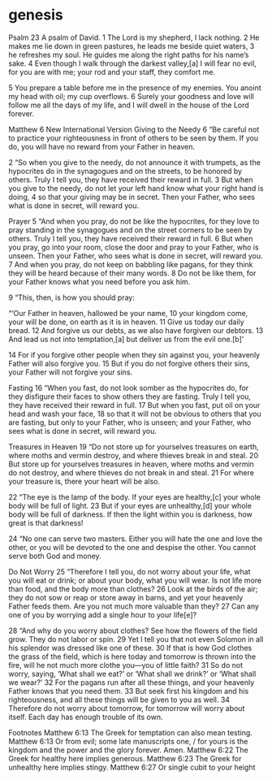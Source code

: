# genesis

Psalm 23
A psalm of David.
1 The Lord is my shepherd, I lack nothing.
2     He makes me lie down in green pastures,
he leads me beside quiet waters,
3     he refreshes my soul.
He guides me along the right paths
    for his name’s sake.
4 Even though I walk
    through the darkest valley,[a]
I will fear no evil,
    for you are with me;
your rod and your staff,
    they comfort me.

5 You prepare a table before me
    in the presence of my enemies.
You anoint my head with oil;
    my cup overflows.
6 Surely your goodness and love will follow me
    all the days of my life,
and I will dwell in the house of the Lord
    forever.
    
Matthew 6
New International Version
Giving to the Needy
6 “Be careful not to practice your righteousness in front of others to be seen by them. If you do, you will have no reward from your Father in heaven.

2 “So when you give to the needy, do not announce it with trumpets, as the hypocrites do in the synagogues and on the streets, to be honored by others. Truly I tell you, they have received their reward in full. 3 But when you give to the needy, do not let your left hand know what your right hand is doing, 4 so that your giving may be in secret. Then your Father, who sees what is done in secret, will reward you.

Prayer
5 “And when you pray, do not be like the hypocrites, for they love to pray standing in the synagogues and on the street corners to be seen by others. Truly I tell you, they have received their reward in full. 6 But when you pray, go into your room, close the door and pray to your Father, who is unseen. Then your Father, who sees what is done in secret, will reward you. 7 And when you pray, do not keep on babbling like pagans, for they think they will be heard because of their many words. 8 Do not be like them, for your Father knows what you need before you ask him.

9 “This, then, is how you should pray:

“‘Our Father in heaven,
hallowed be your name,
10 your kingdom come,
your will be done,
    on earth as it is in heaven.
11 Give us today our daily bread.
12 And forgive us our debts,
    as we also have forgiven our debtors.
13 And lead us not into temptation,[a]
    but deliver us from the evil one.[b]’

14 For if you forgive other people when they sin against you, your heavenly Father will also forgive you. 15 But if you do not forgive others their sins, your Father will not forgive your sins.

Fasting
16 “When you fast, do not look somber as the hypocrites do, for they disfigure their faces to show others they are fasting. Truly I tell you, they have received their reward in full. 17 But when you fast, put oil on your head and wash your face, 18 so that it will not be obvious to others that you are fasting, but only to your Father, who is unseen; and your Father, who sees what is done in secret, will reward you.

Treasures in Heaven
19 “Do not store up for yourselves treasures on earth, where moths and vermin destroy, and where thieves break in and steal. 20 But store up for yourselves treasures in heaven, where moths and vermin do not destroy, and where thieves do not break in and steal. 21 For where your treasure is, there your heart will be also.

22 “The eye is the lamp of the body. If your eyes are healthy,[c] your whole body will be full of light. 23 But if your eyes are unhealthy,[d] your whole body will be full of darkness. If then the light within you is darkness, how great is that darkness!

24 “No one can serve two masters. Either you will hate the one and love the other, or you will be devoted to the one and despise the other. You cannot serve both God and money.

Do Not Worry
25 “Therefore I tell you, do not worry about your life, what you will eat or drink; or about your body, what you will wear. Is not life more than food, and the body more than clothes? 26 Look at the birds of the air; they do not sow or reap or store away in barns, and yet your heavenly Father feeds them. Are you not much more valuable than they? 27 Can any one of you by worrying add a single hour to your life[e]?

28 “And why do you worry about clothes? See how the flowers of the field grow. They do not labor or spin. 29 Yet I tell you that not even Solomon in all his splendor was dressed like one of these. 30 If that is how God clothes the grass of the field, which is here today and tomorrow is thrown into the fire, will he not much more clothe you—you of little faith? 31 So do not worry, saying, ‘What shall we eat?’ or ‘What shall we drink?’ or ‘What shall we wear?’ 32 For the pagans run after all these things, and your heavenly Father knows that you need them. 33 But seek first his kingdom and his righteousness, and all these things will be given to you as well. 34 Therefore do not worry about tomorrow, for tomorrow will worry about itself. Each day has enough trouble of its own.

Footnotes
Matthew 6:13 The Greek for temptation can also mean testing.
Matthew 6:13 Or from evil; some late manuscripts one, / for yours is the kingdom and the power and the glory forever. Amen.
Matthew 6:22 The Greek for healthy here implies generous.
Matthew 6:23 The Greek for unhealthy here implies stingy.
Matthew 6:27 Or single cubit to your height

